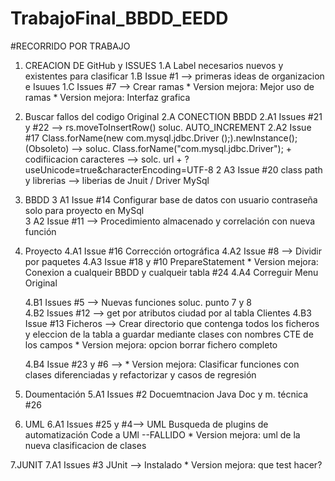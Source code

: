 # TrabajoFinal_BBDD_EEDD

#RECORRIDO POR TRABAJO
1. CREACION DE GitHub y ISSUES
  1.A Label necesarios nuevos y existentes para clasificar 
  1.B Issue #1 --> primeras ideas de organizacion e Isuues 
  1.C Issues #7 --> Crear ramas
                * Version mejora: Mejor uso de ramas 
                * Version mejora: Interfaz grafica 
                
2. Buscar fallos del codigo Original
  2.A CONECTION BBDD 
    2.A1 Issues #21 y #22  -->  rs.moveToInsertRow()  soluc. AUTO_INCREMENT
    2.A2 Issue #17 Class.forName(new com.mysql.jdbc.Driver ();).newInstance(); (Obsoleto) --> soluc. Class.forName("com.mysql.jdbc.Driver"); +
                   codifiicacion caracteres --> solc. url + ?useUnicode=true&characterEncoding=UTF-8
    2 A3 Issue #20  class path y librerias  --> liberias de Jnuit / Driver MySql
  
 3. BBDD 
    3 A1 Issue #14 Configurar base de datos con usuario contraseña solo para proyecto en MySql  
    3 A2  Issue #11 --> Procedimiento almacenado y correlación con nueva función
   
 4. Proyecto
    4.A1  Issue #16 Corrección ortográfica
    4.A2  Issue #8 --> Dividir por paquetes
    4.A3  Issue #18 y #10 PrepareStatement
                  * Version mejora: Conexion a cualqueir BBDD y cualqueir tabla  #24
    4.A4 Correguir Menu Original 
                  
    4.B1  Issues #5 --> Nuevas funciones soluc. punto 7 y 8  
    4.B2 Issues #12 --> get por atributos ciudad por al tabla Clientes
    4.B3 Issue #13 Ficheros --> Crear directorio que contenga todos los ficheros y eleccion de la tabla a guardar mediante clases con nombres CTE de los campos 
                          * Version mejora: opcion borrar fichero completo
  
    4.B4 Issue #23 y #6 -->  * Version mejora: Clasificar funciones con clases diferenciadas y refactorizar y casos de regresión 
  
 5. Doumentación
    5.A1 Issues #2 Docuemtnacion Java Doc y m. técnica #26
 
 6. UML
    6.A1 Issues #25 y #4--> UML Busqueda de plugins de automatización Code a UMl --FALLIDO
                     * Version mejora: uml de la nueva clasificacion de clases
                     
 7.JUNIT
    7.A1 Issues #3 JUnit --> Instalado 
                       * Version mejora: que test hacer?
  
  
